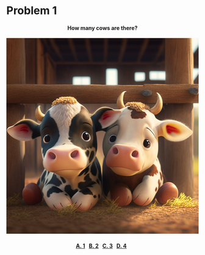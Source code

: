 # Problem 1

<h4 align="center">
How many cows are there?
</h4>

<p align="center">
<img src="cows.png" height="512"/>
</p>

<h4 align="center">
  <span><a href="">A. 1</a></span>&nbsp;&nbsp;
  <span><a href="">B. 2</a></span>&nbsp;&nbsp;
  <span><a href="">C. 3</a></span>&nbsp;&nbsp;
  <span><a href="">D. 4</a></span>&nbsp;&nbsp;
</h4>
